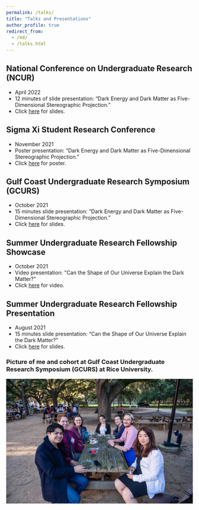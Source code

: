 ```yaml
---
permalink: /talks/
title: "Talks and Presentations"
author_profile: true
redirect_from: 
  - /md/
  - /talks.html
---
```


## National Conference on Undergraduate Research (NCUR) 
 * April 2022
 * 12 minutes of slide presentation: “Dark Energy and Dark Matter as Five-Dimensional Stereographic Projection.” 
 * Click [here](/files/NCUR_PPT.pdf) for slides.

## Sigma Xi Student Research Conference
 * November 2021 
 * Poster presentation: “Dark Energy and Dark Matter as Five-Dimensional Stereographic Projection.” 
 * Click [here](/files/Sigma_Poster.pdf) for poster.

## Gulf Coast Undergraduate Research Symposium (GCURS) 
 * October 2021 
 * 15 minutes slide presentation: “Dark Energy and Dark Matter as Five-Dimensional Stereographic Projection.” 
 * Click [here](/files/GCURS_PPT.pdf) for slides.

## Summer Undergraduate Research Fellowship Showcase 
 * October 2021
 * Video presentation: "Can the Shape of Our Universe Explain the Dark Matter?" 
 * Click [here](https://www.youtube.com/watch?v=JWlu9btYd-I) for video.

## Summer Undergraduate Research Fellowship Presentation 
 * August 2021
 * 15 minutes slide presentation: “Can the Shape of Our Universe Explain the Dark Matter?”
 * Click [here](/files/SURF_PPT.pdf) for slides.

### Picture of me and cohort at Gulf Coast Undergraduate Research Symposium (GCURS) at Rice University.
 ![Rice](/images/Rice.JPG)

